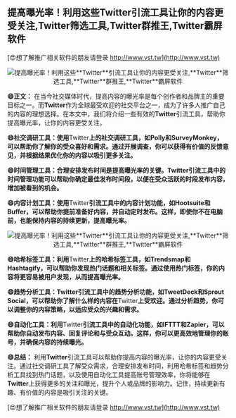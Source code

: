 ## **提高曝光率！利用这些**Twitter**引流工具让你的内容更受关注,**Twitter**筛选工具,**Twitter**群推王,**Twitter**霸屏软件**

[😍想了解推广相关软件的朋友请登录 http://www.vst.tw](http://www.vst.tw)

 <center><img src="https://vst.tw/MP4/tuiguang/png/7.png" alt="提高曝光率！利用这些**Twitter**引流工具让你的内容更受关注,**Twitter**筛选工具,**Twitter**群推王,**Twitter**霸屏软件"></center>

**😄正文：**
在当今社交媒体时代，提高内容的曝光率是每个创作者和品牌主的重要目标之一。而**Twitter**作为全球最受欢迎的社交平台之一，成为了许多人推广自己的内容的理想选择。在本文中，我们将介绍一些有效的**Twitter**引流工具，帮助你提高曝光率，让你的内容更受关注。

**😄社交调研工具：使用**Twitter**上的社交调研工具，如Polly和SurveyMonkey，可以帮助你了解你的受众喜好和需求。通过开展调查，你可以获得有价值的反馈意见，并根据结果优化你的内容以吸引更多关注。**

**😄时间管理工具：合理安排发布时间是提高曝光率的关键。**Twitter**引流工具中的时间管理功能可以帮助你确定最佳发布时间段，以便在受众活跃的时段发布内容，增加被看到的机会。**

**😄内容计划工具：使用**Twitter**引流工具中的内容计划功能，如Hootsuite和Buffer，可以帮助你提前准备好内容，并自动定时发布。这样，即使你不在电脑前，也能保持内容的持续更新，提高曝光率。**

 <center><img src="https://vst.tw/MP4/tuiguang/png/5.png" alt="提高曝光率！利用这些**Twitter**引流工具让你的内容更受关注,**Twitter**筛选工具,**Twitter**群推王,**Twitter**霸屏软件"></center>

**😄哈希标签工具：利用**Twitter**上的哈希标签工具，如Trendsmap和Hashtagify，可以帮助你发现热门话题和相关标签。通过使用热门标签，你的内容将更容易被用户发现，从而提高曝光率。**

**😄趋势分析工具：**Twitter**引流工具中的趋势分析功能，如TweetDeck和Sprout Social，可以帮助你了解什么样的内容在**Twitter**上受欢迎。通过分析趋势，你可以调整你的内容策略，以适应受众的兴趣和需求。**

**😄自动化工具：利用**Twitter**引流工具中的自动化功能，如IFTTT和Zapier，可以帮助你自动发布内容、回复评论和与受众互动。这样，你可以更高效地管理你的账号，并确保内容的持续曝光。**

**😄总结：**
利用**Twitter**引流工具可以帮助你提高内容的曝光率，让你的内容更受关注。通过社交调研工具了解受众需求，合理安排发布时间，利用哈希标签和趋势分析工具找到热门话题，以及使用自动化工具提高账号管理效率，你将能够在**Twitter**上获得更多的关注和曝光，提升个人或品牌的影响力。记住，持续更新有趣、有价值的内容是吸引关注的关键。

[😍想了解推广相关软件的朋友请登录 http://www.vst.tw](http://www.vst.tw)



